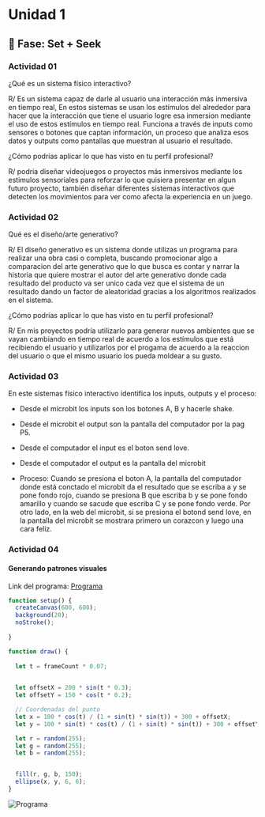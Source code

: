 # Unidad 1

## 🔎 Fase: Set + Seek

### Actividad 01

¿Qué es un sistema físico interactivo?

R/ Es un sistema capaz de darle al usuario una interacción más inmersiva en tiempo real, En estos sistemas se usan los estímulos del alrededor para hacer que la interacción que tiene el usuario logre esa inmersion mediante el uso de estos estímulos en tiempo real. Funciona a través de inputs como sensores o botones que captan información, un proceso que analiza esos datos  y outputs como pantallas que muestran al usuario el resultado. 

¿Cómo podrías aplicar lo que has visto en tu perfil profesional?

R/ podria diseñar  videojuegos o proyectos más inmersivos mediante los estimulos sensoriales para reforzar lo que quisiera presentar en algun futuro proyecto, también diseñar diferentes sistemas interactivos que detecten los movimientos para ver como afecta la experiencia en un juego.

### Actividad 02

Qué es el diseño/arte generativo?

R/ El diseño generativo es un sistema donde utilizas un programa para realizar una obra casi o completa, buscando promocionar algo a comparacion del arte generativo que lo que busca es contar y narrar la historia que quiere mostrar el autor del arte generativo donde cada resultado del producto va ser unico cada vez que el sistema de un resultado dando un factor de aleatoridad gracias a los algoritmos realizados en el sistema.

¿Cómo podrías aplicar lo que has visto en tu perfil profesional?

R/ En mis proyectos podría utilizarlo para generar nuevos ambientes que se vayan cambiando en tiempo real de acuerdo a los estímulos que está recibiendo el usuario y utilizarlos por el progama de acuerdo a la reaccion del usuario o que el mismo usuario los pueda moldear a su gusto.

### Actividad 03

En este sistemas físico interactivo identifica los inputs, outputs y el proceso:

- Desde el microbit los inputs son los botones A, B y hacerle shake.

- Desde el microbit el output son la pantalla del computador por la pag P5.

- Desde el computador  el input es el boton send love.

- Desde el computador el output es la pantalla del microbit

 - Proceso: Cuando se presiona el boton A, la pantalla del computador donde está conctado el microbit da el resultado que se escriba a y se pone fondo rojo, cuando se presiona B que escriba b y se pone fondo amarillo y cuando se sacude que escriba C y se pone fondo verde. Por otro lado, en la web del microbit, si se presiona el botond send love, en la pantalla del microbit se mostrara primero un corazcon y luego una cara feliz.

### Actividad 04

#### Generando patrones visuales

Link del programa: [Programa](<https://editor.p5js.org/CarlosManrique06/sketches/3IdXQ2uoW>)

```js
function setup() {
  createCanvas(600, 600);
  background(20);
  noStroke();
  
}

function draw() {
 
  let t = frameCount * 0.07;

  
  let offsetX = 200 * sin(t * 0.3); 
  let offsetY = 150 * cos(t * 0.2);  

  // Coordenadas del punto
  let x = 100 * cos(t) / (1 + sin(t) * sin(t)) + 300 + offsetX;
  let y = 100 * sin(t) * cos(t) / (1 + sin(t) * sin(t)) + 300 + offsetY;

  let r = random(255);
  let g = random(255);
  let b = random(255);


  fill(r, g, b, 150);
  ellipse(x, y, 6, 6);
}
```
![Programa](https://github.com/user-attachments/assets/ab962ef0-4251-4fe3-864e-cfefe674e46b)


